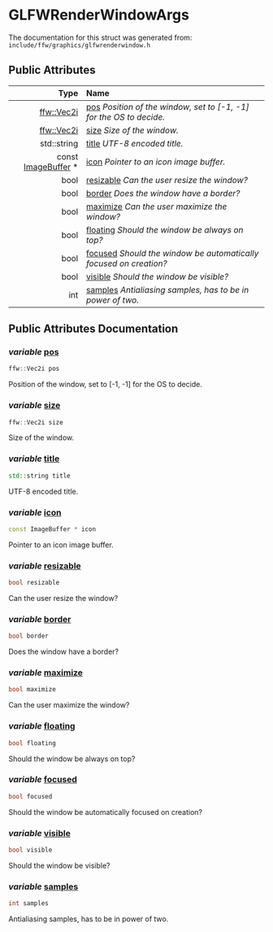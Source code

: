 GLFWRenderWindowArgs
===================================


The documentation for this struct was generated from: `include/ffw/graphics/glfwrenderwindow.h`



## Public Attributes

| Type | Name |
| -------: | :------- |
|  [ffw::Vec2i](ffw.html#e4e07ebe) | [pos](#f2c4a0f4) _Position of the window, set to [-1, -1] for the OS to decide._ |
|  [ffw::Vec2i](ffw.html#e4e07ebe) | [size](#427706b8) _Size of the window._ |
|  std::string | [title](#b1b7d616) _UTF-8 encoded title._ |
|  const [ImageBuffer](ffw_ImageBuffer.html) * | [icon](#80b1f19d) _Pointer to an icon image buffer._ |
|  bool | [resizable](#e7e998cc) _Can the user resize the window?_ |
|  bool | [border](#57ee20b0) _Does the window have a border?_ |
|  bool | [maximize](#17286d5d) _Can the user maximize the window?_ |
|  bool | [floating](#455965fc) _Should the window be always on top?_ |
|  bool | [focused](#f1d28cf8) _Should the window be automatically focused on creation?_ |
|  bool | [visible](#7978feef) _Should the window be visible?_ |
|  int | [samples](#17443f00) _Antialiasing samples, has to be in power of two._ |


## Public Attributes Documentation

### _variable_ <a id="f2c4a0f4" href="#f2c4a0f4">pos</a>

```cpp
ffw::Vec2i pos
```

Position of the window, set to [-1, -1] for the OS to decide. 

### _variable_ <a id="427706b8" href="#427706b8">size</a>

```cpp
ffw::Vec2i size
```

Size of the window. 

### _variable_ <a id="b1b7d616" href="#b1b7d616">title</a>

```cpp
std::string title
```

UTF-8 encoded title. 

### _variable_ <a id="80b1f19d" href="#80b1f19d">icon</a>

```cpp
const ImageBuffer * icon
```

Pointer to an icon image buffer. 

### _variable_ <a id="e7e998cc" href="#e7e998cc">resizable</a>

```cpp
bool resizable
```

Can the user resize the window? 

### _variable_ <a id="57ee20b0" href="#57ee20b0">border</a>

```cpp
bool border
```

Does the window have a border? 

### _variable_ <a id="17286d5d" href="#17286d5d">maximize</a>

```cpp
bool maximize
```

Can the user maximize the window? 

### _variable_ <a id="455965fc" href="#455965fc">floating</a>

```cpp
bool floating
```

Should the window be always on top? 

### _variable_ <a id="f1d28cf8" href="#f1d28cf8">focused</a>

```cpp
bool focused
```

Should the window be automatically focused on creation? 

### _variable_ <a id="7978feef" href="#7978feef">visible</a>

```cpp
bool visible
```

Should the window be visible? 

### _variable_ <a id="17443f00" href="#17443f00">samples</a>

```cpp
int samples
```

Antialiasing samples, has to be in power of two. 



